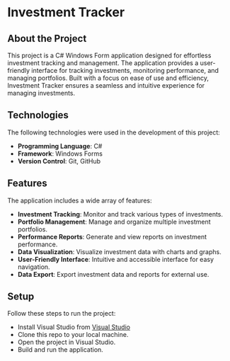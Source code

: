 # Investment Tracker

## About the Project
This project is a C# Windows Form application designed for effortless investment tracking and management. The application provides a user-friendly interface for tracking investments, monitoring performance, and managing portfolios. Built with a focus on ease of use and efficiency, Investment Tracker ensures a seamless and intuitive experience for managing investments.

## Technologies
The following technologies were used in the development of this project:

- **Programming Language**: C#
- **Framework**: Windows Forms
- **Version Control**: Git, GitHub

## Features
The application includes a wide array of features:

- **Investment Tracking**: Monitor and track various types of investments.
- **Portfolio Management**: Manage and organize multiple investment portfolios.
- **Performance Reports**: Generate and view reports on investment performance.
- **Data Visualization**: Visualize investment data with charts and graphs.
- **User-Friendly Interface**: Intuitive and accessible interface for easy navigation.
- **Data Export**: Export investment data and reports for external use.

## Setup
Follow these steps to run the project:

- Install Visual Studio from [Visual Studio](https://visualstudio.microsoft.com/)
- Clone this repo to your local machine.
- Open the project in Visual Studio.
- Build and run the application.
